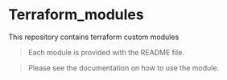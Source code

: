 # Terraform_modules
This repository contains terraform custom modules

>Each module is provided with the README file.

>Please see the documentation on how to use the module.